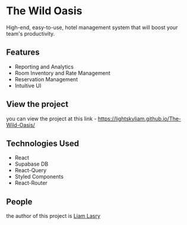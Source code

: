 # The Wild Oasis

High-end, easy-to-use, hotel management system that will boost your team's productivity.

## Features

- Reporting and Analytics
- Room Inventory and Rate Management
- Reservation Management
- Intuitive UI

## View the project

you can view the project at this link - https://lightskyliam.github.io/The-Wild-Oasis/

## Technologies Used

- React
- Supabase DB
- React-Query
- Styled Components
- React-Router

## People

the author of this project is [Liam Lasry](https://lightskyliam.github.io/LightSkyPortfolio/)
